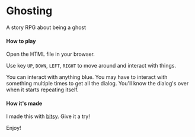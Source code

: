 # Ghosting
A story RPG about being a ghost

#### How to play
Open the HTML file in your browser. 

Use key `UP`, `DOWN`, `LEFT`, `RIGHT` to move around and interact with things.

You can interact with anything blue. You may have to interact with something multiple times to get all the dialog. You'll know the dialog's over when it starts repeating itself.

#### How it's made
I made this with [bitsy](https://ledoux.itch.io/bitsy). Give it a try! 

Enjoy! 
